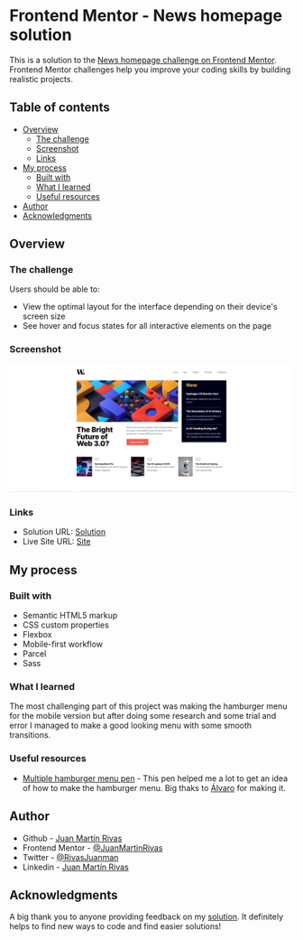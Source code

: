 # Frontend Mentor - News homepage solution

This is a solution to the [News homepage challenge on Frontend Mentor](https://www.frontendmentor.io/challenges/news-homepage-H6SWTa1MFl). Frontend Mentor challenges help you improve your coding skills by building realistic projects. 

## Table of contents

- [Overview](#overview)
  - [The challenge](#the-challenge)
  - [Screenshot](#screenshot)
  - [Links](#links)
- [My process](#my-process)
  - [Built with](#built-with)
  - [What I learned](#what-i-learned)
  - [Useful resources](#useful-resources)
- [Author](#author)
- [Acknowledgments](#acknowledgments)

## Overview

### The challenge

Users should be able to:

- View the optimal layout for the interface depending on their device's screen size
- See hover and focus states for all interactive elements on the page

### Screenshot

![Screenshot of my solution](./design/solution-screenshot.PNG)

### Links

- Solution URL: [Solution](https://your-solution-url.com)
- Live Site URL: [Site](https://your-live-site-url.com)

## My process

### Built with

- Semantic HTML5 markup
- CSS custom properties
- Flexbox
- Mobile-first workflow
- Parcel
- Sass

### What I learned

The most challenging part of this project was making the hamburger menu for the mobile version but after doing some research and some trial and error I managed to make a good looking menu with some smooth transitions.

### Useful resources

- [Multiple hamburger menu pen](https://codepen.io/alvarotrigo/pen/RwLGjKq) - This pen helped me a lot to get an idea of how to make the hamburger menu. Big thaks to [Álvaro](https://codepen.io/alvarotrigo) for making it.

## Author

- Github - [Juan Martín Rivas](https://github.com/JuanMartinRivas)
- Frontend Mentor - [@JuanMartinRivas](https://www.frontendmentor.io/profile/JuanMartinRivas)
- Twitter - [@RivasJuanman](https://twitter.com/RivasJuanman)
- Linkedin - [Juan Martín Rivas](https://www.linkedin.com/in/juan-mart%C3%ADn-rivas-b3253a1a8/?locale=en_US)

## Acknowledgments

A big thank you to anyone providing feedback on my [solution](https://your-solution-url.com). It definitely helps to find new ways to code and find easier solutions!
